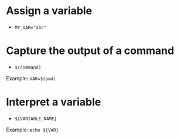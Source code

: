 # Assign a variable

* `MY_VAR="abc"`

# Capture the output of a command

* `$(command)`

Example: `VAR=$(pwd)`

# Interpret a variable

* `${VARIABLE_NAME}`

Example: `echo ${VAR}`
